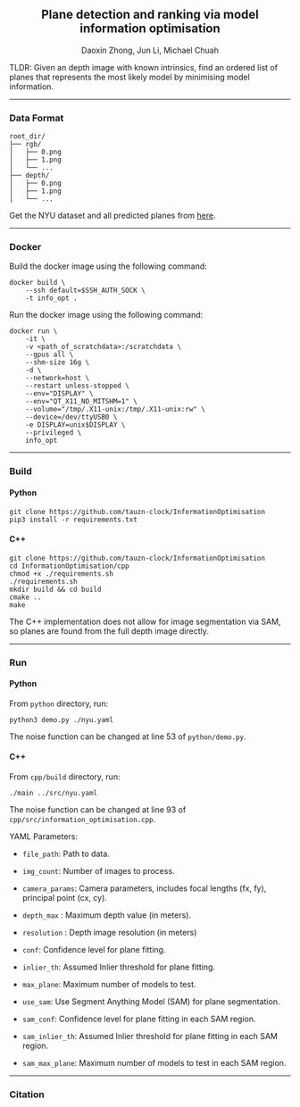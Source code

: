 <div align="center">
  
<h2> Plane detection and ranking via model information optimisation </h2>
<p>Daoxin Zhong, Jun Li, Michael Chuah</p>

</div>

TLDR: Given an depth image with known intrinsics, find an ordered list of planes that represents the most likely model by minimising model information.

---
### Data Format

```
root_dir/
├── rgb/
│   ├── 0.png
│   ├── 1.png
│   └── ...
├── depth/
│   ├── 0.png
│   ├── 1.png
│   └── ...
```

Get the NYU dataset and all predicted planes from [here](https://drive.google.com/file/d/11PlNTvWpEvgwYDm7KMCCEbTTzira6-wV/view?usp=drive_link).

---
### Docker

Build the docker image using the following command:

```
docker build \
    --ssh default=$SSH_AUTH_SOCK \
    -t info_opt .
```

Run the docker image using the following command:

```
docker run \
    -it \
    -v <path_of_scratchdata>:/scratchdata \
    --gpus all \
    --shm-size 16g \ 
    -d \
    --network=host \
    --restart unless-stopped \
    --env="DISPLAY" \
    --env="QT_X11_NO_MITSHM=1" \
    --volume="/tmp/.X11-unix:/tmp/.X11-unix:rw" \
    --device=/dev/ttyUSB0 \
    -e DISPLAY=unix$DISPLAY \ 
    --privileged \
    info_opt
```
---
### Build

#### Python

```
git clone https://github.com/tauzn-clock/InformationOptimisation
pip3 install -r requirements.txt
```

#### C++

```
git clone https://github.com/tauzn-clock/InformationOptimisation
cd InformationOptimisation/cpp
chmod +x ./requirements.sh
./requirements.sh
mkdir build && cd build
cmake ..
make
```

The C++ implementation does not allow for image segmentation via SAM, so planes are found from the full depth image directly.

---

### Run

#### Python

From `python` directory, run:

```
python3 demo.py ./nyu.yaml
```
The noise function can be changed at line 53 of `python/demo.py`.
#### C++

From `cpp/build` directory, run:

```
./main ../src/nyu.yaml
```
The noise function can be changed at line 93 of `cpp/src/information_optimisation.cpp`.

YAML Parameters:
- `file_path`: Path to data.
- `img_count`: Number of images to process.

- `camera_params`: Camera parameters, includes focal lengths (fx, fy), principal point (cx, cy).
- `depth_max` : Maximum depth value (in meters).
- `resolution` : Depth image resolution (in meters)

- `conf`: Confidence level for plane fitting.
- `inlier_th`: Assumed Inlier threshold for plane fitting.
- `max_plane`: Maximum number of models to test.

- `use_sam`: Use Segment Anything Model (SAM) for plane segmentation.
- `sam_conf`: Confidence level for plane fitting in each SAM region.
- `sam_inlier_th`: Assumed Inlier threshold for plane fitting in each SAM region.
- `sam_max_plane`: Maximum number of models to test in each SAM region.

---

### Citation
